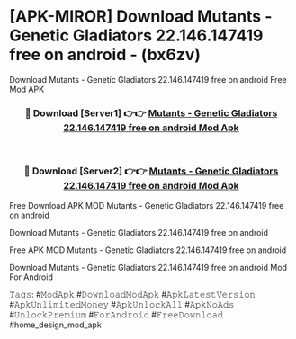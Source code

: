 # [APK-MIROR] Download Mutants - Genetic Gladiators 22.146.147419 free on android - (bx6zv)
Download Mutants - Genetic Gladiators 22.146.147419 free on android Free Mod APK

<div align="center">
<h3>🔴 Download [Server1] 👉👉 <a href="https://apk-comot.site?title=Mutants_-_Genetic_Gladiators_22.146.147419_free_on_android">Mutants - Genetic Gladiators 22.146.147419 free on android Mod Apk</a></h3><br>

<h3>🔴 Download [Server2] 👉👉 <a href="https://apk-comot.site?title=Mutants_-_Genetic_Gladiators_22.146.147419_free_on_android">Mutants - Genetic Gladiators 22.146.147419 free on android Mod Apk</a></h3>
</div>


Free Download APK MOD Mutants - Genetic Gladiators 22.146.147419 free on android

Download Mutants - Genetic Gladiators 22.146.147419 free on android 

Free APK MOD Mutants - Genetic Gladiators 22.146.147419 free on android 

Download Mutants - Genetic Gladiators 22.146.147419 free on android Mod For Android

𝚃𝚊𝚐𝚜: #𝙼𝚘𝚍𝙰𝚙𝚔 #𝙳𝚘𝚠𝚗𝚕𝚘𝚊𝚍𝙼𝚘𝚍𝙰𝚙𝚔 #𝙰𝚙𝚔𝙻𝚊𝚝𝚎𝚜𝚝𝚅𝚎𝚛𝚜𝚒𝚘𝚗 #𝙰𝚙𝚔𝚄𝚗𝚕𝚒𝚖𝚒𝚝𝚎𝚍𝙼𝚘𝚗𝚎𝚢 #𝙰𝚙𝚔𝚄𝚗𝚕𝚘𝚌𝚔𝙰𝚕𝚕 #𝙰𝚙𝚔𝙽𝚘𝙰𝚍𝚜 #𝚄𝚗𝚕𝚘𝚌𝚔𝙿𝚛𝚎𝚖𝚒𝚞𝚖 #𝙵𝚘𝚛𝙰𝚗𝚍𝚛𝚘𝚒𝚍 #𝙵𝚛𝚎𝚎𝙳𝚘𝚠𝚗𝚕𝚘𝚊𝚍 #home_design_mod_apk